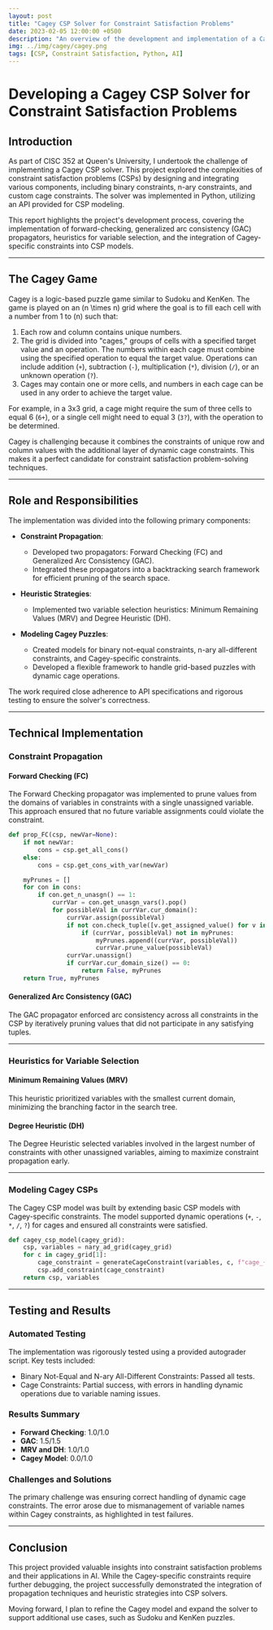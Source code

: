 ```yaml
---
layout: post
title: "Cagey CSP Solver for Constraint Satisfaction Problems"
date: 2023-02-05 12:00:00 +0500
description: "An overview of the development and implementation of a Cagey CSP solver incorporating constraint propagation, heuristics, and modeling."
img: ../img/cagey/cagey.png
tags: [CSP, Constraint Satisfaction, Python, AI]
---
```


# Developing a Cagey CSP Solver for Constraint Satisfaction Problems

## Introduction

As part of CISC 352 at Queen's University, I undertook the challenge of implementing a Cagey CSP solver. This project explored the complexities of constraint satisfaction problems (CSPs) by designing and integrating various components, including binary constraints, n-ary constraints, and custom cage constraints. The solver was implemented in Python, utilizing an API provided for CSP modeling.

This report highlights the project's development process, covering the implementation of forward-checking, generalized arc consistency (GAC) propagators, heuristics for variable selection, and the integration of Cagey-specific constraints into CSP models.

---

## The Cagey Game

Cagey is a logic-based puzzle game similar to Sudoku and KenKen. The game is played on an \(n \times n\) grid where the goal is to fill each cell with a number from 1 to \(n\) such that:

1. Each row and column contains unique numbers.
2. The grid is divided into "cages," groups of cells with a specified target value and an operation. The numbers within each cage must combine using the specified operation to equal the target value. Operations can include addition (`+`), subtraction (`-`), multiplication (`*`), division (`/`), or an unknown operation (`?`).
3. Cages may contain one or more cells, and numbers in each cage can be used in any order to achieve the target value.

For example, in a 3x3 grid, a cage might require the sum of three cells to equal 6 (`6+`), or a single cell might need to equal 3 (`3?`), with the operation to be determined.

Cagey is challenging because it combines the constraints of unique row and column values with the additional layer of dynamic cage constraints. This makes it a perfect candidate for constraint satisfaction problem-solving techniques.

---

## Role and Responsibilities

The implementation was divided into the following primary components:

- **Constraint Propagation**:
  - Developed two propagators: Forward Checking (FC) and Generalized Arc Consistency (GAC).
  - Integrated these propagators into a backtracking search framework for efficient pruning of the search space.

- **Heuristic Strategies**:
  - Implemented two variable selection heuristics: Minimum Remaining Values (MRV) and Degree Heuristic (DH).

- **Modeling Cagey Puzzles**:
  - Created models for binary not-equal constraints, n-ary all-different constraints, and Cagey-specific constraints.
  - Developed a flexible framework to handle grid-based puzzles with dynamic cage operations.

The work required close adherence to API specifications and rigorous testing to ensure the solver's correctness.

---

## Technical Implementation

### Constraint Propagation

#### Forward Checking (FC)
The Forward Checking propagator was implemented to prune values from the domains of variables in constraints with a single unassigned variable. This approach ensured that no future variable assignments could violate the constraint.

```python
def prop_FC(csp, newVar=None):
    if not newVar:
        cons = csp.get_all_cons()
    else:
        cons = csp.get_cons_with_var(newVar)

    myPrunes = []
    for con in cons:
        if con.get_n_unasgn() == 1:
            currVar = con.get_unasgn_vars().pop()
            for possibleVal in currVar.cur_domain():
                currVar.assign(possibleVal)
                if not con.check_tuple([v.get_assigned_value() for v in con.get_scope()]):
                    if (currVar, possibleVal) not in myPrunes:
                        myPrunes.append((currVar, possibleVal))
                        currVar.prune_value(possibleVal)
                currVar.unassign()
                if currVar.cur_domain_size() == 0:
                    return False, myPrunes
    return True, myPrunes
```

#### Generalized Arc Consistency (GAC)
The GAC propagator enforced arc consistency across all constraints in the CSP by iteratively pruning values that did not participate in any satisfying tuples.

---

### Heuristics for Variable Selection

#### Minimum Remaining Values (MRV)
This heuristic prioritized variables with the smallest current domain, minimizing the branching factor in the search tree.

#### Degree Heuristic (DH)
The Degree Heuristic selected variables involved in the largest number of constraints with other unassigned variables, aiming to maximize constraint propagation early.

---

### Modeling Cagey CSPs

The Cagey CSP model was built by extending basic CSP models with Cagey-specific constraints. The model supported dynamic operations (`+`, `-`, `*`, `/`, `?`) for cages and ensured all constraints were satisfied.

```python
def cagey_csp_model(cagey_grid):
    csp, variables = nary_ad_grid(cagey_grid)
    for c in cagey_grid[1]:
        cage_constraint = generateCageConstraint(variables, c, f"cage_{c}")
        csp.add_constraint(cage_constraint)
    return csp, variables
```

---

## Testing and Results

### Automated Testing
The implementation was rigorously tested using a provided autograder script. Key tests included:

- Binary Not-Equal and N-ary All-Different Constraints: Passed all tests.
- Cage Constraints: Partial success, with errors in handling dynamic operations due to variable naming issues.

### Results Summary
- **Forward Checking**: 1.0/1.0
- **GAC**: 1.5/1.5
- **MRV and DH**: 1.0/1.0
- **Cagey Model**: 0.0/1.0

### Challenges and Solutions
The primary challenge was ensuring correct handling of dynamic cage constraints. The error arose due to mismanagement of variable names within Cagey constraints, as highlighted in test failures.

---

## Conclusion

This project provided valuable insights into constraint satisfaction problems and their applications in AI. While the Cagey-specific constraints require further debugging, the project successfully demonstrated the integration of propagation techniques and heuristic strategies into CSP solvers.

Moving forward, I plan to refine the Cagey model and expand the solver to support additional use cases, such as Sudoku and KenKen puzzles.

